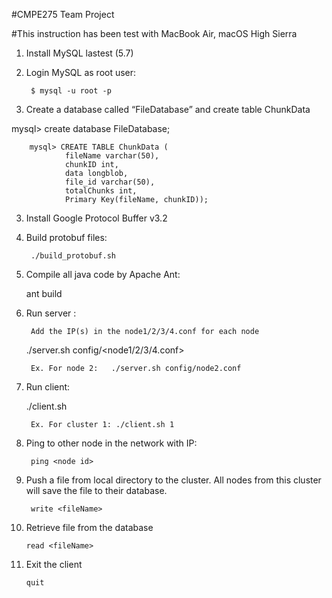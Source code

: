 #CMPE275 Team Project

#This instruction has been test with MacBook Air, macOS High Sierra 

1. Install MySQL lastest (5.7)

2. Login MySQL as root user: 

        $ mysql -u root -p

3. Create a database called “FileDatabase” and create table ChunkData 

mysql> create database FileDatabase; 

        mysql> CREATE TABLE ChunkData (
                fileName varchar(50),
                chunkID int,
                data longblob,
                file_id varchar(50),
                totalChunks int,
                Primary Key(fileName, chunkID));

3. Install Google Protocol Buffer v3.2

4. Build protobuf files: 

        ./build_protobuf.sh

5. Compile all java code by Apache Ant: 

	ant build 

6. Run server : 

        Add the IP(s) in the node1/2/3/4.conf for each node

	./server.sh config/<node1/2/3/4.conf> 

        Ex. For node 2:   ./server.sh config/node2.conf 

7. Run client: 

	./client.sh <cluster name>

        Ex. For cluster 1: ./client.sh 1


8. Ping to other node in the network with IP:

        ping <node id>
        
9. Push a file from local directory to the cluster. All nodes from this cluster will save the file to their database.

        write <fileName>
        
10. Retrieve file from the database

        read <fileName> 
        
11. Exit the client

        quit


